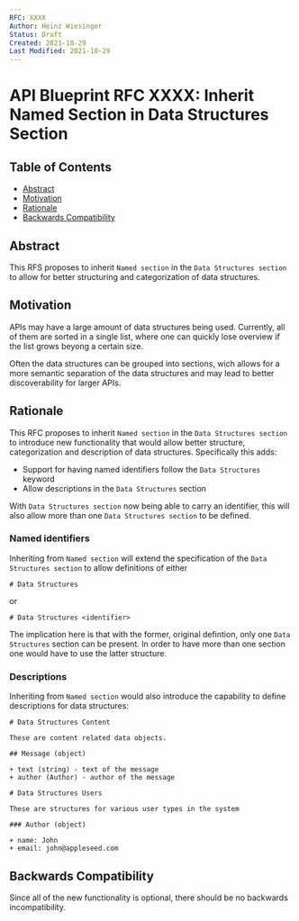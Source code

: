 ```yaml
---
RFC: XXXX
Author: Heinz Wiesinger
Status: Draft
Created: 2021-10-29
Last Modified: 2021-10-29
---
```


# API Blueprint RFC XXXX: Inherit Named Section in Data Structures Section

## Table of Contents

- [Abstract](#abstract)
- [Motivation](#motivation)
- [Rationale](#rationale)
- [Backwards Compatibility](#backwards-compatibility)

## Abstract

This RFS proposes to inherit `Named section` in the `Data Structures section`
to allow for better structuring and categorization of data structures.

## Motivation

APIs may have a large amount of data structures being used. Currently, all of them are sorted
in a single list, where one can quickly lose overview if the list grows beyong a certain size.

Often the data structures can be grouped into sections, wich allows for a more semantic separation
of the data structures and may lead to better discoverability for larger APIs.

## Rationale

This RFC proposes to inherit `Named section` in the `Data Structures section` to introduce
new functionality that would allow better structure, categorization and description of
data structures. Specifically this adds:

- Support for having named identifiers follow the `Data Structures` keyword
- Allow descriptions in the `Data Structures` section

With `Data Structures section` now being able to carry an identifier, this will
also allow more than one `Data Structures section` to be defined.

### Named identifiers

Inheriting from `Named section` will extend the specification of the `Data Structures section`
to allow definitions of either

```
# Data Structures
```

or

```
# Data Structures <identifier>
```

The implication here is that with the former, original defintion, only one `Data Structures` section
can be present. In order to have more than one section one would have to use the latter structure.

### Descriptions

Inheriting from `Named section` would also introduce the capability to define descriptions for data
structures:

```
# Data Structures Content

These are content related data objects.

## Message (object)

+ text (string) - text of the message
+ author (Author) - author of the message

# Data Structures Users

These are structures for various user types in the system

### Author (object)

+ name: John
+ email: john@appleseed.com
```

## Backwards Compatibility

Since all of the new functionality is optional, there should be no backwards
incompatibility.
